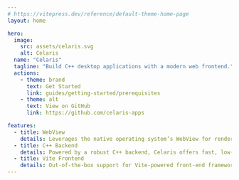```yaml
---
# https://vitepress.dev/reference/default-theme-home-page
layout: home

hero:
  image:
    src: assets/celaris.svg
    alt: Celaris
  name: "Celaris"
  tagline: "Build C++ desktop applications with a modern web frontend."
  actions:
    - theme: brand
      text: Get Started
      link: guides/getting-started/prerequisites
    - theme: alt
      text: View on GitHub
      link: https://github.com/celaris-apps

features:
  - title: WebView 
    details: Leverages the native operating system’s WebView for rendering, eliminating the need to bundle Chromium or any third-party browser engines. This approach results in lightweight applications with minimal overhead while retaining web-based front-end capabilities.
  - title: C++ Backend
    details: Powered by a robust C++ backend, Celaris offers fast, low-level access to the operating system, enabling fine-grained control and optimization. Built using modern C++ (C++17 or higher), it leverages the power of the STL, smart pointers, and concurrency support. The project’s build system is efficiently managed using CMake, making it easy to integrate with various platforms and toolchains.
  - title: Vite Frontend
    details: Out-of-the-box support for Vite-powered front-end frameworks, such as Vue, React, Svelte, and Lit. Additionally, Celaris allows for custom front-end templates, offering flexibility and ease of integration for developers using modern web technologies.
---
```


